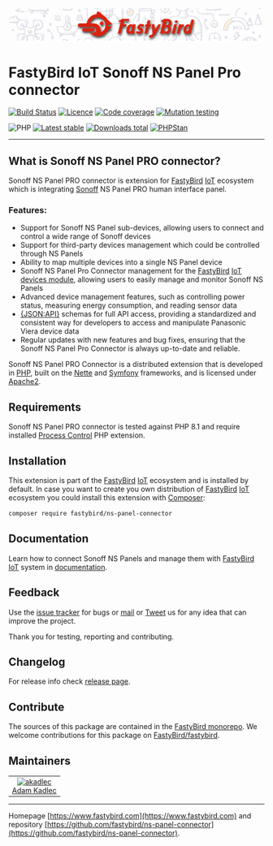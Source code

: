 <p align="center">
	<img src="https://github.com/fastybird/.github/blob/main/assets/repo_title.png?raw=true" alt="FastyBird"/>
</p>

# FastyBird IoT Sonoff NS Panel Pro connector

[![Build Status](https://img.shields.io/github/actions/workflow/status/FastyBird/ns-panel-connector/ci.yaml?style=flat-square)](https://github.com/FastyBird/ns-panel-connector/actions)
[![Licence](https://img.shields.io/github/license/FastyBird/ns-panel-connector?style=flat-square)](https://github.com/FastyBird/ns-panel-connector/blob/main/LICENSE.md)
[![Code coverage](https://img.shields.io/coverallsCoverage/github/FastyBird/ns-panel-connector?style=flat-square)](https://coveralls.io/r/FastyBird/ns-panel-connector)
[![Mutation testing](https://img.shields.io/endpoint?style=flat-square&url=https%3A%2F%2Fbadge-api.stryker-mutator.io%2Fgithub.com%2FFastyBird%2Fns-panel-connector%2Fmain)](https://dashboard.stryker-mutator.io/reports/github.com/FastyBird/ns-panel-connector/main)

![PHP](https://badgen.net/packagist/php/FastyBird/ns-panel-connector?cache=300&style=flat-square)
[![Latest stable](https://badgen.net/packagist/v/FastyBird/ns-panel-connector/latest?cache=300&style=flat-square)](https://packagist.org/packages/FastyBird/ns-panel-connector)
[![Downloads total](https://badgen.net/packagist/dt/FastyBird/ns-panel-connector?cache=300&style=flat-square)](https://packagist.org/packages/FastyBird/ns-panel-connector)
[![PHPStan](https://img.shields.io/badge/PHPStan-enabled-brightgreen.svg?style=flat-square)](https://github.com/phpstan/phpstan)

***

## What is Sonoff NS Panel PRO connector?

Sonoff NS Panel PRO connector is extension for [FastyBird](https://www.fastybird.com) [IoT](https://en.wikipedia.org/wiki/Internet_of_things) ecosystem
which is integrating [Sonoff](https://sonoff.tech) NS Panel PRO human interface panel.

### Features:

- Support for Sonoff NS Panel sub-devices, allowing users to connect and control a wide range of Sonoff devices
- Support for third-party devices management which could be controlled through NS Panels
- Ability to map multiple devices into a single NS Panel device
- Sonoff NS Panel Pro Connector management for the [FastyBird](https://www.fastybird.com) [IoT](https://en.wikipedia.org/wiki/Internet_of_things) [devices module](https://github.com/FastyBird/devices-module), allowing users to easily manage and monitor Sonoff NS Panels
- Advanced device management features, such as controlling power status, measuring energy consumption, and reading sensor data
- [{JSON:API}](https://jsonapi.org/) schemas for full API access, providing a standardized and consistent way for developers to access and manipulate Panasonic Viera device data
- Regular updates with new features and bug fixes, ensuring that the Sonoff NS Panel Pro Connector is always up-to-date and reliable.

Sonoff NS Panel PRO Connector is a distributed extension that is developed in [PHP](https://www.php.net), built on the [Nette](https://nette.org) and [Symfony](https://symfony.com) frameworks,
and is licensed under [Apache2](http://www.apache.org/licenses/LICENSE-2.0).

## Requirements

Sonoff NS Panel PRO connector is tested against PHP 8.1 and require installed [Process Control](https://www.php.net/manual/en/book.pcntl.php) PHP extension.

## Installation

This extension is part of the [FastyBird](https://www.fastybird.com) [IoT](https://en.wikipedia.org/wiki/Internet_of_things) ecosystem and is installed by default.
In case you want to create you own distribution of [FastyBird](https://www.fastybird.com) [IoT](https://en.wikipedia.org/wiki/Internet_of_things) ecosystem you could install this extension with  [Composer](http://getcomposer.org/):

```sh
composer require fastybird/ns-panel-connector
```

## Documentation

Learn how to connect Sonoff NS Panels and manage them with [FastyBird](https://www.fastybird.com) [IoT](https://en.wikipedia.org/wiki/Internet_of_things) system
in [documentation](https://github.com/FastyBird/ns-panel-connector/wiki).

## Feedback

Use the [issue tracker](https://github.com/FastyBird/fastybird/issues) for bugs
or [mail](mailto:code@fastybird.com) or [Tweet](https://twitter.com/fastybird) us for any idea that can improve the
project.

Thank you for testing, reporting and contributing.

## Changelog

For release info check [release page](https://github.com/FastyBird/fastybird/releases).

## Contribute

The sources of this package are contained in the [FastyBird monorepo](https://github.com/FastyBird/fastybird). We welcome contributions for this package on [FastyBird/fastybird](https://github.com/FastyBird/).

## Maintainers

<table>
	<tbody>
		<tr>
			<td align="center">
				<a href="https://github.com/akadlec">
					<img alt="akadlec" width="80" height="80" src="https://avatars3.githubusercontent.com/u/1866672?s=460&amp;v=4" />
				</a>
				<br>
				<a href="https://github.com/akadlec">Adam Kadlec</a>
			</td>
		</tr>
	</tbody>
</table>

***
Homepage [https://www.fastybird.com](https://www.fastybird.com) and
repository [https://github.com/fastybird/ns-panel-connector](https://github.com/fastybird/ns-panel-connector).
